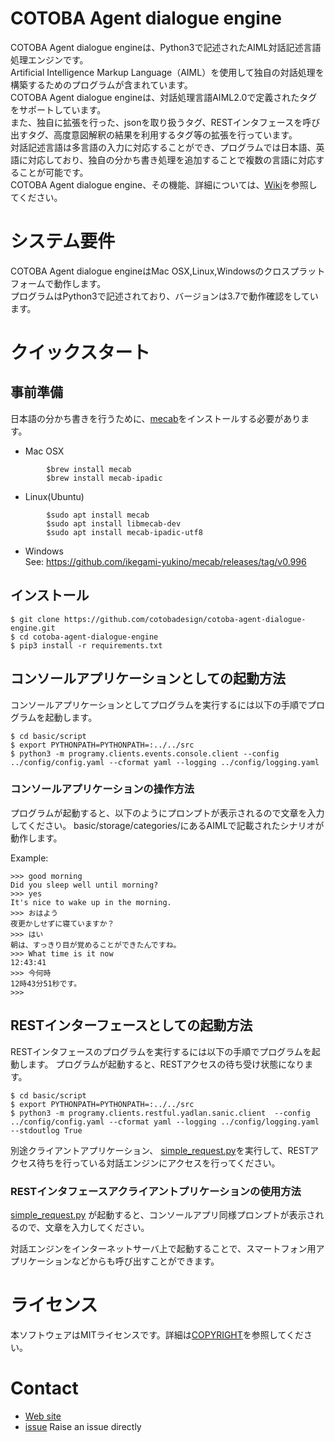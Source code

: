 # COTOBA Agent dialogue engine

COTOBA Agent dialogue engineは、Python3で記述されたAIML対話記述言語処理エンジンです。  
Artificial Intelligence Markup Language（AIML）を使用して独自の対話処理を構築するためのプログラムが含まれています。  
COTOBA Agent dialogue engineは、対話処理言語AIML2.0で定義されたタグをサポートしています。  
また、独自に拡張を行った、jsonを取り扱うタグ、RESTインタフェースを呼び出すタグ、高度意図解釈の結果を利用するタグ等の拡張を行っています。  
対話記述言語は多言語の入力に対応することができ、プログラムでは日本語、英語に対応しており、独自の分かち書き処理を追加することで複数の言語に対応することが可能です。  
COTOBA Agent dialogue engine、その機能、詳細については、[Wiki](https://github.com/cotobadesign/cotoba-agent-dialogue-engine/wiki)を参照してください。  



# システム要件

COTOBA Agent dialogue engineはMac OSX,Linux,Windowsのクロスプラットフォームで動作します。  
プログラムはPython3で記述されており、バージョンは3.7で動作確認をしています。


# クイックスタート

## 事前準備
日本語の分かち書きを行うために、[mecab](https://taku910.github.io/mecab/)をインストールする必要があります。


* Mac OSX
```
        $brew install mecab
        $brew install mecab-ipadic
```

* Linux(Ubuntu)

```
        $sudo apt install mecab
        $sudo apt install libmecab-dev
        $sudo apt install mecab-ipadic-utf8
```

* Windows  
        See: https://github.com/ikegami-yukino/mecab/releases/tag/v0.996


## インストール

```
$ git clone https://github.com/cotobadesign/cotoba-agent-dialogue-engine.git
$ cd cotoba-agent-dialogue-engine
$ pip3 install -r requirements.txt
```

## コンソールアプリケーションとしての起動方法
コンソールアプリケーションとしてプログラムを実行するには以下の手順でプログラムを起動します。

```
$ cd basic/script
$ export PYTHONPATH=PYTHONPATH=:../../src 
$ python3 -m programy.clients.events.console.client --config ../config/config.yaml --cformat yaml --logging ../config/logging.yaml
```

### コンソールアプリケーションの操作方法
プログラムが起動すると、以下のようにプロンプトが表示されるので文章を入力してください。
basic/storage/categories/にあるAIMLで記載されたシナリオが動作します。

Example:
``` 
>>> good morning  
Did you sleep well until morning?  
>>> yes  
It's nice to wake up in the morning.  
>>> おはよう  
夜更かしせずに寝ていますか？  
>>> はい  
朝は、すっきり目が覚めることができたんですね。  
>>> What time is it now   
12:43:41  
>>> 今何時  
12時43分51秒です。  
>>>  
```

## RESTインターフェースとしての起動方法
RESTインタフェースのプログラムを実行するには以下の手順でプログラムを起動します。
プログラムが起動すると、RESTアクセスの待ち受け状態になります。

```
$ cd basic/script
$ export PYTHONPATH=PYTHONPATH=:../../src 
$ python3 -m programy.clients.restful.yadlan.sanic.client  --config ../config/config.yaml --cformat yaml --logging ../config/logging.yaml --stdoutlog True

```

別途クライアントアプリケーション、 [simple_request.py](https://github.com/cotobadesign/cotoba-agent-dialogue-engine/blob/master/dialogue-engine/basic/script/simple_request.py)を実行して、RESTアクセス待ちを行っている対話エンジンにアクセスを行ってください。

### RESTインタフェースアクライアントプリケーションの使用方法
[simple_request.py](https://github.com/cotobadesign/cotoba-agent-dialogue-engine/blob/master/dialogue-engine/basic/script/simple_request.py) が起動すると、コンソールアプリ同様プロンプトが表示されるので、文章を入力してください。

対話エンジンをインターネットサーバ上で起動することで、スマートフォン用アプリケーションなどからも呼び出すことができます。

# ライセンス
本ソフトウェアはMITライセンスです。詳細は[COPYRIGHT](https://github.com/cotobadesign/cotoba-agent-dialogue-engine/blob/master/dialogue-engine/COPYRIGHT.txt)を参照してください。

# Contact
* [Web site](https://cotoba.net)  
* [issue](https://github.com/cotobadesign/cotoba-agent-dialogue-engine/issues) Raise an issue directly  

